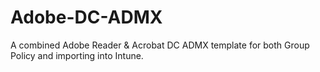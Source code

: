 # Adobe-DC-ADMX
A combined Adobe Reader &amp; Acrobat DC ADMX template for both Group Policy and importing into Intune.
